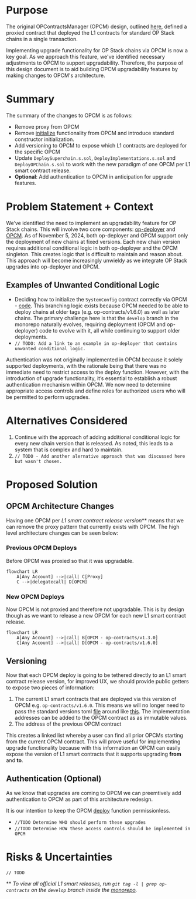 # Purpose

The original OPContractsManager (OPCM) design, outlined [here](./op-contracts-manager-arch.md), defined a proxied contract that deployed the L1 contracts for standard OP Stack chains in a single transaction.

Implementing upgrade functionality for OP Stack chains via OPCM is now a key goal. As we approach this feature, we've identified necessary adjustments to OPCM to support upgradability. Therefore, the purpose of this design document is to aid building OPCM upgradability features by making changes to OPCM's architecture.

# Summary

The summary of the changes to OPCM is as follows:

- Remove proxy from OPCM
- Remove [initialize](https://github.com/ethereum-optimism/optimism/blob/28283a927e3124fa0b2cf8d47d1a734e95478215/packages/contracts-bedrock/src/L1/OPContractsManager.sol#L210) functionality from OPCM and introduce standard constructor initialization.
- Add versioning to OPCM to expose which L1 contracts are deployed for the specific OPCM
- Update `DeploySuperchain.s.sol`, `DeployImplementations.s.sol` and `DeployOPChain.s.sol` to work with the new paradigm of one OPCM per L1 smart contract release.
- **Optional**: Add authentication to OPCM in anticipation for upgrade features.


# Problem Statement + Context

We’ve identified the need to implement an upgradability feature for OP Stack chains. This will involve two core components: [op-deployer](../ecosystem/op-deployer.md) and [OPCM](./op-contracts-manager-arch.md). As of November 5, 2024, both op-deployer and OPCM support only the deployment of new chains at fixed versions.
Each new chain version requires additional conditional logic in both op-deployer and the OPCM singleton. This creates logic that is difficult to maintain and reason about. This approach will become increasingly unwieldy as we integrate OP Stack upgrades into op-deployer and OPCM.

## Examples of Unwanted Conditional Logic 
- Deciding how to initialize the `SystemConfig` contract correctly via OPCM - [code](https://github.com/ethereum-optimism/optimism/blob/28283a927e3124fa0b2cf8d47d1a734e95478215/packages/contracts-bedrock/src/L1/OPContractsManager.sol#L457-L462). This branching logic exists because OPCM needed to be able to deploy chains at older tags (e.g. op-contracts/v1.6.0) as well as later chains. The primary challenge here is that the `develop` branch in the monorepo naturally evolves, requiring deployment (OPCM and op-deployer) code to evolve with it, all while continuing to support older deployments.
- `// TODO: Add a link to an example in op-deployer that contains unwanted conditional logic.`

Authentication was not originally implemented in OPCM because it solely supported deployments, with the rationale being that there was no immediate need to restrict access to the deploy function. However, with the introduction of upgrade functionality, it’s essential to establish a robust authentication mechanism within OPCM. We now need to determine appropriate access controls and define roles for authorized users who will be permitted to perform upgrades.

# Alternatives Considered

1. Continue with the approach of adding additional conditional logic for every new chain version that is released. As noted, this leads to a system that is complex and hard to maintain.
2. `// TODO - Add another alernative approach that was discussed here but wasn't chosen.`

# Proposed Solution

## OPCM Architecture Changes

Having one OPCM per *L1 smart contract release version*** means that we can remove the proxy pattern that currently exists with OPCM. The high level architecture changes can be seen below:

### Previous OPCM Deploys
Before OPCM was proxied so that it was upgradable.
```mermaid
flowchart LR
    A[Any Account] -->|call| C[Proxy]
    C -->|delegatecall| D[OPCM]
```

### New OPCM Deploys
Now OPCM is not proxied and therefore not upgradable. This is by design though as we want to release a new OPCM for each new L1 smart contract release.
```mermaid
flowchart LR
    A[Any Account] -->|call| B[OPCM - op-contracts/v1.3.0]
    C[Any Account] -->|call| D[OPCM - op-contracts/v1.6.0]
```

## Versioning

Now that each OPCM deploy is going to be tethered directly to an L1 smart contract release version, for improved UX, we should provide public getters to expose two pieces of information: 

1. The current L1 smart contracts that are deployed via this version of OPCM e.g. `op-contracts/v1.6.0`. This means we will no longer need to pass the standard versions toml [file](https://github.com/ethereum-optimism/optimism/blob/4c015e3a36f8910e2cf8b447d62ab4c44b944cca/packages/contracts-bedrock/scripts/deploy/DeployImplementations.s.sol#L61) around like [this](https://github.com/ethereum-optimism/optimism/blob/4c015e3a36f8910e2cf8b447d62ab4c44b944cca/packages/contracts-bedrock/scripts/deploy/DeployImplementations.s.sol#L1060). The implementation addresses can be added to the OPCM contract as as immutable values. 
2. The address of the previous OPCM contract 

This creates a linked list whereby a user can find all prior OPCMs starting from the current OPCM contract. This will prove useful for implementing upgrade functionality because with this information an OPCM can easily expose the version of L1 smart contracts that it supports upgrading **from** and **to**.

## Authentication (Optional)

As we know that upgrades are coming to OPCM we can preemtively add authentication to OPCM as part of this architecture redesign. 

It is our intention to keep the OPCM [deploy](https://github.com/ethereum-optimism/optimism/blob/28283a927e3124fa0b2cf8d47d1a734e95478215/packages/contracts-bedrock/src/L1/OPContractsManager.sol#L226) function permissionless. 

- `//TODO Determine WHO should perform these upgrades`
- `//TODO Determine HOW these access controls should be implemented in OPCM`


# Risks & Uncertainties

`// TODO`

** *To view all official L1 smart releases, run `git tag -l | grep op-contracts` on the `develop` branch inside the [monorepo](https://github.com/ethereum-optimism/optimism).*